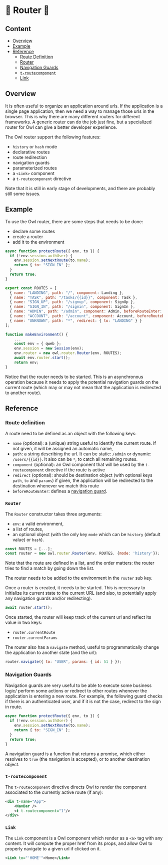 # 🦉 Router 🦉

## Content

- [Overview](#overview)
- [Example](#example)
- [Reference](#reference)
  - [Route Definition](#route-definition)
  - [Router](#router)
  - [Navigation Guards](#navigation-guards)
  - [`t-routecomponent`](#t-routecomponent)
  - [Link](#link)

## Overview

It is often useful to organize an application around urls. If the application is
a single page application, then we need a way to manage those urls in the browser.
This is why there are many different routers for different frameworks. A generic
router can do the job just fine, but a specialized router for Owl can give a
better developer experience.

The Owl router support the following features:

- `history` or `hash` mode
- declarative routes
- route redirection
- navigation guards
- parameterized routes
- a `<Link>` component
- a `t-routecomponent` directive

Note that it is still in early stage of developments, and there are probably
still some issues.

## Example

To use the Owl router, there are some steps that needs to be done:

- declare some routes
- create a router
- add it to the environment

```js
async function protectRoute({ env, to }) {
  if (!env.session.authUser) {
    env.session.setNextRoute(to.name);
    return { to: "SIGN_IN" };
  }
  return true;
}

export const ROUTES = [
  { name: "LANDING", path: "/", component: Landing },
  { name: "TASK", path: "/tasks/{{id}}", component: Task },
  { name: "SIGN_UP", path: "/signup", component: SignUp },
  { name: "SIGN_IN", path: "/signin", component: SignIn },
  { name: "ADMIN", path: "/admin", component: Admin, beforeRouteEnter: protectRoute },
  { name: "ACCOUNT", path: "/account", component: Account, beforeRouteEnter: protectRoute },
  { name: "UNKNOWN", path: "*", redirect: { to: "LANDING" } }
];

function makeEnvironment() {
    ...
    const env = { qweb };
    env.session = new Session(env);
    env.router = new owl.router.Router(env, ROUTES);
    await env.router.start();
    return env;
}
```

Notice that the router needs to be started. This is an asynchronous operation
because it needs to apply the potential navigation guards on the current route
(which may or may not mean that the application is redirected to another route).

## Reference

### Route definition

A route need to be defined as an object with the following keys:

- `name` (optional): a (unique) string useful to identify the current route. If not
  given, it will be assigned an automatic name,
- `path`: a string describing the url. It can be static: `/admin` or dynamic: `/users/{{id}}`.
  It also can be `*`, to catch all remaining routes.
- `component` (optional): an Owl component that will be used by the `t-routecomponent`
  directive if the route is active
- `redirect` (optional): should be destination object (with optional keys `path`, `to` and `params`) if given, the application will be redirected to the destination whenever we match this route
- `beforeRouteEnter`: defines a [navigation guard](#navigation-guards).

### `Router`

The `Router` constructor takes three arguments:

- `env`: a valid environment,
- a list of routes,
- an optional object (with the only key `mode` which can be `history` (default
  value) or `hash`).

```js
const ROUTES = [...];
const router = new owl.router.Router(env, ROUTES, {mode: 'history'});
```

Note that the route are defined in a list, and the order matters: the router
tries to find a match by going down the list.

The router needs to be added to the environment in the `router` sub key.

Once a router is created, it needs to be started. This is necessary to initialize
its current state to the current URL (and also, to potentially apply any
navigation guards and/or redirecting).

```js
await router.start();
```

Once started, the router will keep track of the current url and reflect its
value in two keys:

- `router.currentRoute`
- `router.currentParams`

The router also has a `navigate` method, useful to programmatically change the
application to another state (and the url):

```js
router.navigate({ to: "USER", params: { id: 51 } });
```

### Navigation Guards

Navigation guards are very useful to be able to execute some business logic/
perform some actions or redirect to other routes whenever the application is
entering a new route. For example, the following guard checks if there is an
authenticated user, and if it is not the case, redirect to the sign in route.

```js
async function protectRoute({ env, to }) {
  if (!env.session.authUser) {
    env.session.setNextRoute(to.name);
    return { to: "SIGN_IN" };
  }
  return true;
}
```

A navigation guard is a function that returns a promise, which either resolves
to `true` (the navigation is accepted), or to another destination object.

### `t-routecomponent`

The `t-routecomponent` directive directs Owl to render the component associated
to the currently active route (if any):

```xml
<div t-name="App">
    <NavBar />
    <t t-routecomponent="1"/>
</div>
```

### `Link`

The `Link` component is a Owl component which render as a `<a>` tag with any
content. It will compute the proper href from its props, and allow Owl to
properly navigate to a given url if clicked on it.

```xml
<Link to="'HOME'">Home</Link>
```
